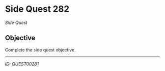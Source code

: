 # Side Quest 282

*Side Quest*

## Objective
Complete the side quest objective.

---
*ID: QUEST00281*